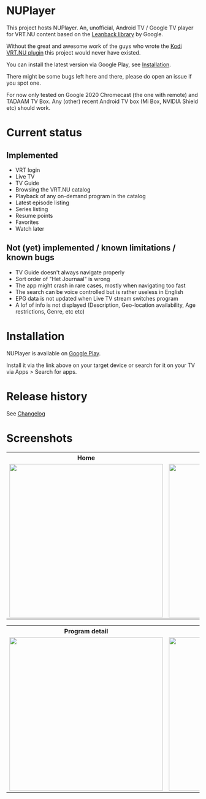 # NUPlayer

This project hosts NUPlayer. An, unofficial, Android TV / Google TV player for VRT.NU content based on the [Leanback library](https://github.com/android/tv-samples) by Google.

Without the great and awesome work of the guys who wrote the [Kodi VRT.NU plugin](https://github.com/add-ons/plugin.video.vrt.nu/) this project would never have existed.

You can install the latest version via Google Play, see [Installation](#installation).

There might be some bugs left here and there, please do open an issue if you spot one.

For now only tested on Google 2020 Chromecast (the one with remote) and TADAAM TV Box. Any (other) recent Android TV box (Mi Box, NVIDIA Shield etc) should work.

# Current status

## Implemented

- VRT login
- Live TV
- TV Guide
- Browsing the VRT.NU catalog
- Playback of any on-demand program in the catalog
- Latest episode listing
- Series listing
- Resume points
- Favorites
- Watch later

## Not (yet) implemented / known limitations / known bugs

- TV Guide doesn't always navigate properly
- Sort order of "Het Journaal" is wrong
- The app might crash in rare cases, mostly when navigating too fast
- The search can be voice controlled but is rather useless in English
- EPG data is not updated when Live TV stream switches program
- A lof of info is not displayed (Description, Geo-location availability, Age restrictions, Genre, etc etc)

# Installation

NUPlayer is available on [Google Play](https://play.google.com/store/apps/details?id=be.lorang.nuplayer).

Install it via the link above on your target device or search for it on your TV via Apps > Search for apps.

# Release history

See [Changelog](CHANGELOG.md)

# Screenshots

<table>
    <tr>
        <th>Home</th>
        <th>Catalog</th>
    </tr>
    <tr>
        <td><img src="screenshots/screenshot_home.png" width="400"></td>
        <td><img src="screenshots/screenshot_catalog.png" width="400"></td>
    </tr>
</table>

<table>
    <tr>
        <th>Program detail</th>
        <th>Series</th>
    </tr>
    <tr>
        <td><img src="screenshots/screenshot_journaal.png" width="400"></td>
        <td><img src="screenshots/screenshot_series.png" width="400"></td>
    </tr>
</table>